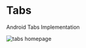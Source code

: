 # Tabs
Android Tabs Implementation

![tabs homepage](https://cloud.githubusercontent.com/assets/13731965/17693068/cf9d55a6-63a5-11e6-8b30-a39ecc9df765.png)
